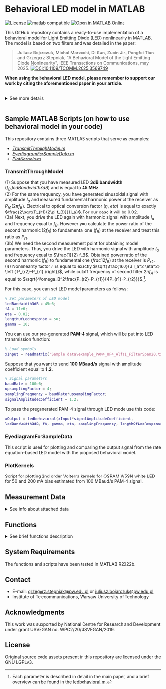 # Behavioral LED model in MATLAB

[![License](https://img.shields.io/badge/License-LGPLv3-brightgreen)]()
![matlab compatible](https://img.shields.io/badge/matlab-compatible-lightgrey.svg)
[![Open in MATLAB Online](https://www.mathworks.com/images/responsive/global/open-in-matlab-online.svg)](https://matlab.mathworks.com/open/github/v1?repo=juliusz-b/behavioral-led-model)

This GitHub repository contains a ready-to-use implementation of a behavioral model for Light Emitting Diode (LED) nonlinearity in MATLAB. The model is based on two filters and was detailed in the paper:

> Juliusz Bojarczuk, Michal Marzecki, Di Sun, Zuxin Jin, Pengfei Tian and Grzegorz Stepniak, "A Behavioral Model of the Light Emitting Diode Nonlinearity", IEEE Transactions on Communications, may 2025. [![DOI:10.1109/TCOMM.2025.3569749](https://img.shields.io/badge/DOI-10.1109/TCOMM.2025.3569749-blue)](https://doi.org/10.1109/TCOMM.2025.3569749)

**When using the behavioral LED model, please remember to support our work by citing the aforementioned paper in your article.**

</br>

<details>
  <summary>See more details</summary>
In the abovementioned paper, we provided a detailed description of the behavior of LED diodes used in VLC. In our paper, we have presented a simple yet accurate model of LED nonlinearity, based on the use of two filters. We believe that its features make it applicable in modeling simple VLC links, as well as optimizing the operation of more complex systems. Therefore, a part of this work is also a ready-to-use implementation of the behavioral model in the MATLAB environment, which allows for a straightforward generation of a signal at the output of the modeled LED diode.

</br>

The proposed model as a block diagram:

![Behavioral model](images/model1.png)

In the model, the LED is represented as a two-arm parallel system. The H1 filter is designed as a low-pass filter, while H2 is a high-pass filter that is followed by a nonlinear operation.

The implementation of the model is available as an open repository on the GitHub platform. Additionally, the repository includes example measurement data, which was used to present some of the results in our paper.

By providing a publicly available function, we ensure that the presented model will be implemented by research groups in full accordance with its assumptions, thereby avoiding any potential mistakes or errors resulting from incorrect programmatic implementation of the behavioral model.

</details>

</br>

## Sample MATLAB Scripts (on how to use behavioral model in your code)

This repository contains three MATLAB scripts that serve as examples:
- [*TransmitThroughModel.m*](./Scripts/TransmitThroughModel.m)
- [*EyediagramForSampleData.m*](./Scripts/EyediagramForSampleData.m)
- [*PlotKernels.m*](./Scripts/PlotKernels.m)


### **TransmitThroughModel**


(1) Suppose that you have measured LED **3dB bandwidth** ($f_B$,*ledBandwidth3dB*) and is equal to **45 MHz**.\
(2) For the same frequency, you have generated sinusoidal signal with amplitude $I_a$ and measured fundamental harmonic power at the receiver as $P_{h1}(2\pi f_B)$. Electrical to optical conversion factor ($\eta$, *eta*) is equal to exactly $\frac{2\sqrt{P_{h1}(2\pi f_B)}}{I_a}$. For our case it will be 0.02.\
(3a) Next, you drive the LED again with harmonic signal with amplitude $I_a$ and frequency equal to $f_B$. However you calculate the power ratio of the second harmonic ($2f_B$) to fundamental one ($f_B$) at the receiver and treat this ratio as $P_{r1}$.\
(3b) We need the second measurement point for obtaining model parameters. Thus, you drive the LED with harmonic signal with amplitude $I_a$ and frequency equal to $\frac{1}{2} f_B$. Obtained power ratio of the second harmonic ($f_B$) to fundamental one ($frac{1}{2}f_B$) at the receiver is $P_{r2}$.\
(4) Nonlinearity factor $\Gamma$ is equal to exactly $\sqrt{\frac{160}{3 I_a^2 \eta^2} \left ( P_{r2}-P_{r1} \right)}$, while cutoff frequency of second filter $2\pi f_A$ is equal to $\sqrt{4\omega_B^2\frac{P_{r2}-P_{r1}}{4P_{r1}-P_{r2}}}$.[^1].

[^1]: Each parameter is described in detail in the main paper, and a brief overview can be found in the  [ledbehavioral.m](./Functions/ledbehavioral/ledbehavioral.m).

For this case, you can set LED model parameters as follows:

```Matlab
% Set parameters of LED model
ledBandwidth3dB = 45e6;
fA = 11e6;
eta = 0.02;
lengthOfLedResponse = 50;
gamma = 10;
```

You can use our pre-generated **PAM-4** signal, which will be put into LED transmission function:

```Matlab
% Load symbols
xInput = readmatrix('Sample data\example_PAM4_UF4_Alfa1_FilterSpan20.txt');
```

Suppose that you want to send **100 MBaud/s** signal with amplitude coefficient equal to **1.2**.

```Matlab
% Signal parameters
baudRate = 100e6;
upsamplingFactor = 4;
samplingFrequency = baudRate*upsamplingFactor;
signalAmplitudeCoefficient = 1.2;
```

To pass the pregenerated PAM-4 signal through LED mode use this code: 

```Matlab
xOutput = ledbehavioral(xInput*signalAmplitudeCoefficient,
ledBandwidth3dB, fA, gamma, eta, samplingFrequency, lengthOfLedResponse);
```

### **EyediagramForSampleData**

This script is used for plotting and comparing the output signal from the rate equation-based LED model with the proposed behavioral model.

### **PlotKernels**

Script for plotting 2nd order Volterra kernels for OSRAM W5SN white LED for 50 and 200 mA bias estimated from 100 MBaud/s PAM-4 signal.

## Measurement Data
<details>
  <summary>See info about attached data</summary>

We have also provided 2 txt files containing the estimated 2nd order Volterra kernels, as well as 2 txt files containing the received data from the oscilloscope. To visualize the kernels, you can use the *PlotKernels.m* script.

- [2nd Volterra kernel for white LED biased at 50 mA](./Measurement%20data/kernel_white_50mA_100M.txt)
- [2nd Volterra kernel for white LED biased at 200 mA](./Measurement%20data/kernel_white_200mA_100M.txt)
- [Received 300 MBaud/s PAM-4 from RC-LED biased at 20 mA with modulation amplitude equal to 1.13 Vpp](./Measurement%20data/received_rcLED_PAM4_300MBaud_10G_UF4_20mA_1.13Vpp.txt)
- [Received 300 MBaud/s PAM-4 from RC-LED biased at 20 mA with modulation amplitude equal to 1.13 Vpp](./Measurement%20data/received_rcLED_PAM4_700MBaud_10G_UF4_20mA_1.13Vpp.txt)

</details>

## Functions
<details>
  <summary>See brief functions description</summary>
The repository contains two functions written in MATLAB, including one for modeling LED transmission. 

- [*eyediag*](./Functions/eyediag/eyediag.m)
- [*ledbehavioral*](./Functions/ledbehavioral/ledbehavioral.m)

### **eyediag**

The eyediag function allows for generating an eye diagram for a given input signal.

```Matlab
n = 4;
x = repmat(randi(3,1,1e3)-2,1,n);
y = conv(x,exp(-(0:100)/1e9*(2*pi*400e6)));
yN = awgn(y,20,'measured');

figure('Color','w');
eyediag(yN,3,'PlotHistogram',true);
```
The above code will produce the following eye diagram:

![Eyediagram 1](images/eyediagram1.png)

More information about usage of *eyediag* can be found in the [eyediag.m](./Functions/eyediag/eyediag.m) file.

>### **ledbehavioral**

This function is utilized to incorporate a suggested behavioral model of nonlinearity in a communication system that is based on LEDs. A comprehensive explanation of the function can be located in [ledbehavioral.m](./Functions/ledbehavioral/ledbehavioral.m).

Example usage:
```Matlab
y = ledbehavioral(x, ledBandwidth3dB, fA, gamma, eta, samplingFrequency, N);
```
The output signal of the model is represented by y, while the input signal is represented by x. It's important to note that the ledbehavioral function introduces a delay to the signal, so it's recommended to trim it using, for instance, [*finddelay*](https://www.mathworks.com/help/signal/ref/finddelay.html) function.

</details>

## System Requirements

The functions and scripts have been tested in MATLAB R2022b.

## Contact

- E-mail: [grzegorz.stepniak@pw.edu.pl](mailto:grzegorz.stepniak@pw.edu.pl) or [juliusz.bojarczuk@pw.edu.pl](mailto:juliusz.bojarczuk@pw.edu.pl)
- Institute of Telecommunications, Warsaw University of Technology

## Acknowledgments

This work was supported by National Centre for Research and Development under grant USVEGAN no. WPC2/20/USVEGAN/2019.

## License

Original source code assets present in this repository are licensed under the GNU LGPLv3.

